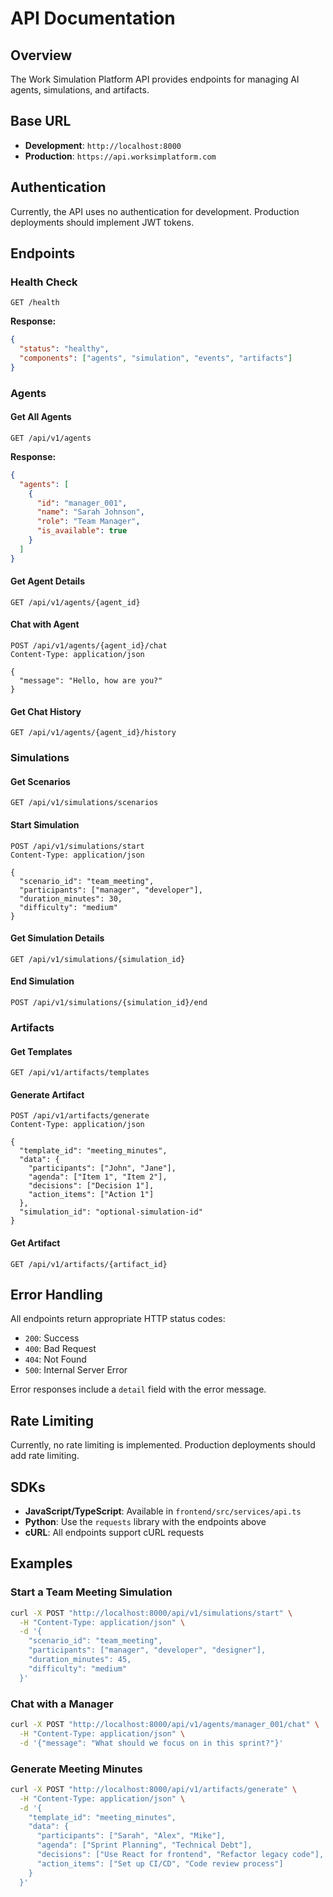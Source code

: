 # API Documentation

## Overview

The Work Simulation Platform API provides endpoints for managing AI agents, simulations, and artifacts.

## Base URL

- **Development**: `http://localhost:8000`
- **Production**: `https://api.worksimplatform.com`

## Authentication

Currently, the API uses no authentication for development. Production deployments should implement JWT tokens.

## Endpoints

### Health Check

```http
GET /health
```

**Response:**
```json
{
  "status": "healthy",
  "components": ["agents", "simulation", "events", "artifacts"]
}
```

### Agents

#### Get All Agents

```http
GET /api/v1/agents
```

**Response:**
```json
{
  "agents": [
    {
      "id": "manager_001",
      "name": "Sarah Johnson",
      "role": "Team Manager",
      "is_available": true
    }
  ]
}
```

#### Get Agent Details

```http
GET /api/v1/agents/{agent_id}
```

#### Chat with Agent

```http
POST /api/v1/agents/{agent_id}/chat
Content-Type: application/json

{
  "message": "Hello, how are you?"
}
```

#### Get Chat History

```http
GET /api/v1/agents/{agent_id}/history
```

### Simulations

#### Get Scenarios

```http
GET /api/v1/simulations/scenarios
```

#### Start Simulation

```http
POST /api/v1/simulations/start
Content-Type: application/json

{
  "scenario_id": "team_meeting",
  "participants": ["manager", "developer"],
  "duration_minutes": 30,
  "difficulty": "medium"
}
```

#### Get Simulation Details

```http
GET /api/v1/simulations/{simulation_id}
```

#### End Simulation

```http
POST /api/v1/simulations/{simulation_id}/end
```

### Artifacts

#### Get Templates

```http
GET /api/v1/artifacts/templates
```

#### Generate Artifact

```http
POST /api/v1/artifacts/generate
Content-Type: application/json

{
  "template_id": "meeting_minutes",
  "data": {
    "participants": ["John", "Jane"],
    "agenda": ["Item 1", "Item 2"],
    "decisions": ["Decision 1"],
    "action_items": ["Action 1"]
  },
  "simulation_id": "optional-simulation-id"
}
```

#### Get Artifact

```http
GET /api/v1/artifacts/{artifact_id}
```

## Error Handling

All endpoints return appropriate HTTP status codes:

- `200`: Success
- `400`: Bad Request
- `404`: Not Found
- `500`: Internal Server Error

Error responses include a `detail` field with the error message.

## Rate Limiting

Currently, no rate limiting is implemented. Production deployments should add rate limiting.

## SDKs

- **JavaScript/TypeScript**: Available in `frontend/src/services/api.ts`
- **Python**: Use the `requests` library with the endpoints above
- **cURL**: All endpoints support cURL requests

## Examples

### Start a Team Meeting Simulation

```bash
curl -X POST "http://localhost:8000/api/v1/simulations/start" \
  -H "Content-Type: application/json" \
  -d '{
    "scenario_id": "team_meeting",
    "participants": ["manager", "developer", "designer"],
    "duration_minutes": 45,
    "difficulty": "medium"
  }'
```

### Chat with a Manager

```bash
curl -X POST "http://localhost:8000/api/v1/agents/manager_001/chat" \
  -H "Content-Type: application/json" \
  -d '{"message": "What should we focus on in this sprint?"}'
```

### Generate Meeting Minutes

```bash
curl -X POST "http://localhost:8000/api/v1/artifacts/generate" \
  -H "Content-Type: application/json" \
  -d '{
    "template_id": "meeting_minutes",
    "data": {
      "participants": ["Sarah", "Alex", "Mike"],
      "agenda": ["Sprint Planning", "Technical Debt"],
      "decisions": ["Use React for frontend", "Refactor legacy code"],
      "action_items": ["Set up CI/CD", "Code review process"]
    }
  }'
``` 